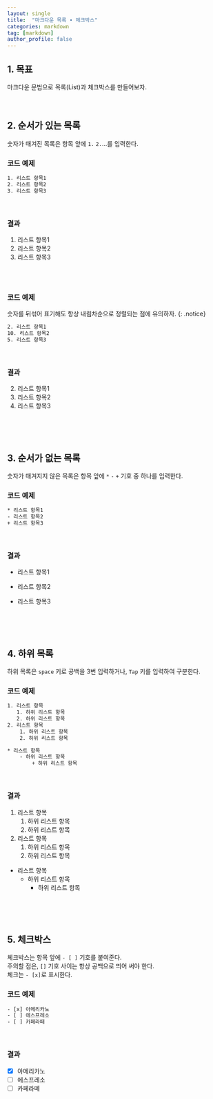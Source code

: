 ```yaml
---
layout: single
title:  "마크다운 목록 ∙ 체크박스"
categories: markdown
tag: [markdown]
author_profile: false
---
```


## 1. 목표
마크다운 문법으로 목록(List)과 체크박스를 만들어보자.
<br>
<br>
<br>



## 2. 순서가 있는 목록
숫자가 매겨진 목록은 항목 앞에 <code>1.</code> <code>2.</code>...를 입력한다.
<br>

### 코드 예제
```html
1. 리스트 항목1
2. 리스트 항목2
3. 리스트 항목3
```
<br>

### 결과
1. 리스트 항목1
2. 리스트 항목2
3. 리스트 항목3
<br>
<br>


### 코드 예제
숫자를 뒤섞어 표기해도 항상 내림차순으로 정렬되는 점에 유의하자.
{: .notice}

```html
2. 리스트 항목1
10. 리스트 항목2
5. 리스트 항목3
```
<br>

### 결과
2. 리스트 항목1
10. 리스트 항목2
5. 리스트 항목3
<br>
<br>
<br>



## 3. 순서가 없는 목록
숫자가 매겨지지 않은 목록은 항목 앞에 <code>*</code> <code>-</code> <code>+</code> 기호 중 하나를 입력한다.
<br>

### 코드 예제
```html
* 리스트 항목1
- 리스트 항목2
+ 리스트 항목3
```
<br>

### 결과
* 리스트 항목1
- 리스트 항목2
+ 리스트 항목3
<br>
<br>
<br>



## 4. 하위 목록
하위 목록은 <code>space</code> 키로 공백을 3번 입력하거나, <code>Tap</code> 키를 입력하여 구분한다.
<br>

### 코드 예제
```html
1. 리스트 항목
   1. 하위 리스트 항목
   2. 하위 리스트 항목
2. 리스트 항목
    1. 하위 리스트 항목
    2. 하위 리스트 항목

* 리스트 항목
    - 하위 리스트 항목
        + 하위 리스트 항목
```
<br>

### 결과
1. 리스트 항목
   1. 하위 리스트 항목
   2. 하위 리스트 항목
2. 리스트 항목
    1. 하위 리스트 항목
    2. 하위 리스트 항목

* 리스트 항목
    - 하위 리스트 항목
        + 하위 리스트 항목
<br>
<br>
<br>



## 5. 체크박스
체크박스는 항목 앞에 <code>- [ ]</code> 기호를 붙여준다.  
주의할 점은, <code>[]</code> 기호 사이는 항상 공백으로 띄어 써야 한다.  
체크는 <code>- [x]</code>로 표시한다.
<br>

### 코드 예제
```html
- [x] 아메리카노
- [ ] 에스프레소
- [ ] 카페라떼
```
<br>

### 결과
- [x] 아메리카노
- [ ] 에스프레소
- [ ] 카페라떼
